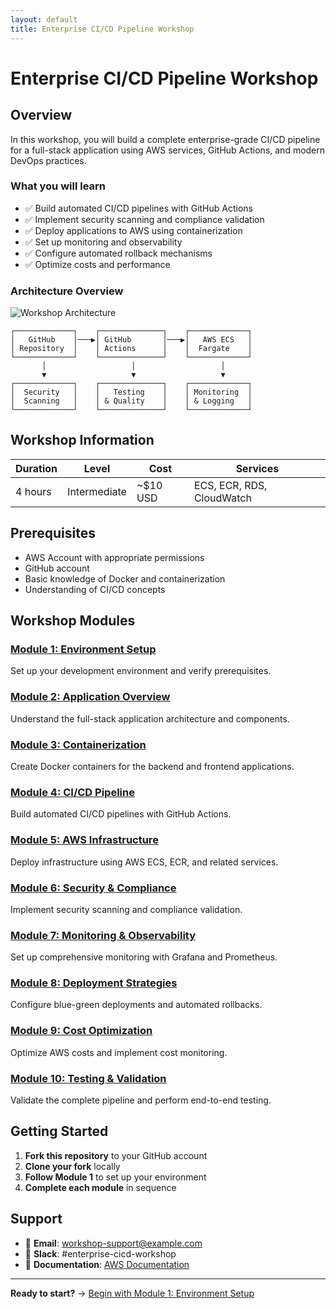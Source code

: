 ```yaml
---
layout: default
title: Enterprise CI/CD Pipeline Workshop
---
```


# Enterprise CI/CD Pipeline Workshop

## Overview

In this workshop, you will build a complete enterprise-grade CI/CD pipeline for a full-stack application using AWS services, GitHub Actions, and modern DevOps practices.

### What you will learn

- ✅ Build automated CI/CD pipelines with GitHub Actions
- ✅ Implement security scanning and compliance validation  
- ✅ Deploy applications to AWS using containerization
- ✅ Set up monitoring and observability
- ✅ Configure automated rollback mechanisms
- ✅ Optimize costs and performance

### Architecture Overview

![Workshop Architecture](./images/architecture-overview.png)

```
┌─────────────┐    ┌──────────────┐    ┌─────────────┐
│   GitHub    │───▶│ GitHub       │───▶│   AWS ECS   │
│ Repository  │    │ Actions      │    │  Fargate    │
└─────────────┘    └──────────────┘    └─────────────┘
       │                   │                   │
       ▼                   ▼                   ▼
┌─────────────┐    ┌──────────────┐    ┌─────────────┐
│  Security   │    │   Testing    │    │ Monitoring  │
│  Scanning   │    │ & Quality    │    │ & Logging   │
└─────────────┘    └──────────────┘    └─────────────┘
```

## Workshop Information

| **Duration** | **Level** | **Cost** | **Services** |
|--------------|-----------|----------|--------------|
| 4 hours | Intermediate | ~$10 USD | ECS, ECR, RDS, CloudWatch |

## Prerequisites

- AWS Account with appropriate permissions
- GitHub account  
- Basic knowledge of Docker and containerization
- Understanding of CI/CD concepts

## Workshop Modules

### [Module 1: Environment Setup](./1-environment-setup/)
Set up your development environment and verify prerequisites.

### [Module 2: Application Overview](./2-application-overview/)  
Understand the full-stack application architecture and components.

### [Module 3: Containerization](./3-containerization/)
Create Docker containers for the backend and frontend applications.

### [Module 4: CI/CD Pipeline](./4-cicd-pipeline/)
Build automated CI/CD pipelines with GitHub Actions.

### [Module 5: AWS Infrastructure](./5-aws-infrastructure/)
Deploy infrastructure using AWS ECS, ECR, and related services.

### [Module 6: Security & Compliance](./6-security-compliance/)
Implement security scanning and compliance validation.

### [Module 7: Monitoring & Observability](./7-monitoring-observability/)
Set up comprehensive monitoring with Grafana and Prometheus.

### [Module 8: Deployment Strategies](./8-deployment-strategies/)
Configure blue-green deployments and automated rollbacks.

### [Module 9: Cost Optimization](./9-cost-optimization/)
Optimize AWS costs and implement cost monitoring.

### [Module 10: Testing & Validation](./10-testing-validation/)
Validate the complete pipeline and perform end-to-end testing.

## Getting Started

1. **Fork this repository** to your GitHub account
2. **Clone your fork** locally
3. **Follow Module 1** to set up your environment
4. **Complete each module** in sequence

## Support

- 📧 **Email**: workshop-support@example.com
- 💬 **Slack**: #enterprise-cicd-workshop
- 📖 **Documentation**: [AWS Documentation](https://docs.aws.amazon.com/)

---

**Ready to start?** → [Begin with Module 1: Environment Setup](./1-environment-setup/)